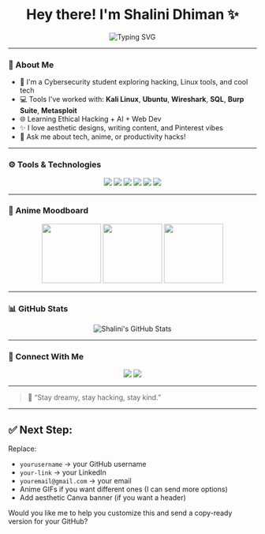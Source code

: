 <h1 align="center">Hey there! I'm Shalini Dhiman ✨</h1>
<p align="center">
  <img src="https://readme-typing-svg.demolab.com?font=Fira+Code&duration=2000&pause=1000&center=true&vCenter=true&width=435&lines=Cybersecurity+Student+%F0%9F%92%BB;Tech+Explorer+%F0%9F%9A%80;Anime+Fan+%F0%9F%8C%8D;Dreamer+%F0%9F%A7%9A%E2%80%8D%E2%99%80%EF%B8%8F;Always+Learning...+%E2%9C%A8" alt="Typing SVG" />
</p>

---

### 💖 About Me  
- 🌱 I'm a Cybersecurity student exploring hacking, Linux tools, and cool tech  
- 💻 Tools I've worked with: **Kali Linux**, **Ubuntu**, **Wireshark**, **SQL**, **Burp Suite**, **Metasploit**  
- 🌐 Learning Ethical Hacking + AI + Web Dev  
- ✨ I love aesthetic designs, writing content, and Pinterest vibes  
- 💬 Ask me about tech, anime, or productivity hacks!

---

### ⚙️ Tools & Technologies

<p align="center">
  <img src="https://img.shields.io/badge/Linux-000000?style=for-the-badge&logo=linux&logoColor=white"/>
  <img src="https://img.shields.io/badge/Kali_Linux-557C94?style=for-the-badge&logo=kalilinux&logoColor=white"/>
  <img src="https://img.shields.io/badge/Wireshark-1679A7?style=for-the-badge&logo=wireshark&logoColor=white"/>
  <img src="https://img.shields.io/badge/SQL-4479A1?style=for-the-badge&logo=mysql&logoColor=white"/>
  <img src="https://img.shields.io/badge/Ubuntu-E95420?style=for-the-badge&logo=ubuntu&logoColor=white"/>
  <img src="https://img.shields.io/badge/Burp_Suite-F16529?style=for-the-badge&logoColor=white"/>
</p>

---

### 🌸 Anime Moodboard

<p align="center">
  <img src="https://media.giphy.com/media/Wj7lNjMNDxSmc/giphy.gif" width="120">
  <img src="https://media.giphy.com/media/jUwpNzg9IcyrK/giphy.gif" width="120">
  <img src="https://media.giphy.com/media/MdA16VIoXKKxNE8Stk/giphy.gif" width="120">
</p>

---

### 📊 GitHub Stats

<p align="center">
  <img src="https://github-readme-stats.vercel.app/api?username=yourusername&show_icons=true&theme=tokyonight" alt="Shalini's GitHub Stats"/>
</p>

---

### 🔗 Connect With Me

<p align="center">
  <a href="https://linkedin.com/in/your-link"><img src="https://img.shields.io/badge/LinkedIn-blue?style=for-the-badge&logo=linkedin&logoColor=white"/></a>
  <a href="mailto:youremail@gmail.com"><img src="https://img.shields.io/badge/Email-D14836?style=for-the-badge&logo=gmail&logoColor=white"/></a>
</p>

---

> 🌟 “Stay dreamy, stay hacking, stay kind.”

---

## ✅ Next Step:

Replace:
- `yourusername` → your GitHub username  
- `your-link` → your LinkedIn  
- `youremail@gmail.com` → your email  
- Anime GIFs if you want different ones (I can send more options)  
- Add aesthetic Canva banner (if you want a header)

Would you like me to help you customize this and send a copy-ready version for your GitHub?
